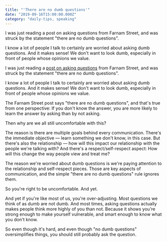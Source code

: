 ```yaml
---
title: "'There are no dumb questions'"
date: "2019-09-16T15:00:00.000Z"
category: "daily-tips, speaking"
---
```

I was just reading a post on asking questions from Farnam Street, and was struck by the statement "there are no dumb questions". 

I know a lot of people I talk to certainly are worried about asking dumb questions. And it makes sense! We don't want to look dumb, especially in front of people whose opinions we value.

<!-- more -->

I was just reading a [post on asking questions](https://fs.blog/2019/09/power-questions/) from Farnam Street, and was struck by the statement "there are no dumb questions". 

I know a lot of people I talk to certainly are worried about asking dumb questions. And it makes sense! We don't want to look dumb, especially in front of people whose opinions we value.

The Farnam Street post says "there are no dumb questions", and that's true from one perspective: If you don't know the answer, you are more likely to learn the answer by asking than by not asking.

Then why are we all still uncomfortable with this?

The reason is there are multiple goals behind every communication. There's the immediate objective &mdash; learn something we don't know, in this case. But there's also the relationship &mdash; how will this impact our relationship with the people we're talking with? And there's a respect/self-respect aspect: How will this change the way people view and treat me?

The reason we're worried about dumb questions is we're paying attention to the relationship and self-respect pieces. Those are key aspects of communication, and the simple "there are no dumb questions" rule ignores them.

So you're right to be uncomfortable. And yet.

And yet if you're like most of us, you're over-adjusting. Most questions we think of as dumb are not dumb. And most times, asking questions actually makes people think more highly of you than not. Because it shows you're strong enough to make yourself vulnerable, and smart enough to know what you don't know.

So even though it's hard, and even though "no dumb questions" oversimplifies things, you should still probably ask the question. 
